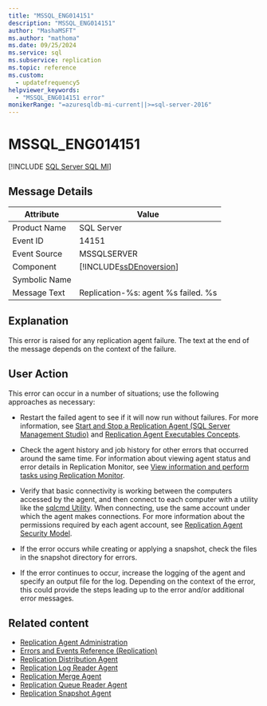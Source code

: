 ```yaml
---
title: "MSSQL_ENG014151"
description: "MSSQL_ENG014151"
author: "MashaMSFT"
ms.author: "mathoma"
ms.date: 09/25/2024
ms.service: sql
ms.subservice: replication
ms.topic: reference
ms.custom:
  - updatefrequency5
helpviewer_keywords:
  - "MSSQL_ENG014151 error"
monikerRange: "=azuresqldb-mi-current||>=sql-server-2016"
---
```

# MSSQL_ENG014151
[!INCLUDE [SQL Server SQL MI](../../includes/applies-to-version/sql-asdbmi.md)]
    
## Message Details  
  
|Attribute|Value|  
|-|-|  
|Product Name|SQL Server|  
|Event ID|14151|  
|Event Source|MSSQLSERVER|  
|Component|[!INCLUDE[ssDEnoversion](../../includes/ssdenoversion-md.md)]|  
|Symbolic Name||  
|Message Text|Replication-%s: agent %s failed. %s|  
  
## Explanation  
 This error is raised for any replication agent failure. The text at the end of the message depends on the context of the failure.  
  
## User Action  
 This error can occur in a number of situations; use the following approaches as necessary:  
  
-   Restart the failed agent to see if it will now run without failures. For more information, see [Start and Stop a Replication Agent &#40;SQL Server Management Studio&#41;](../../relational-databases/replication/agents/start-and-stop-a-replication-agent-sql-server-management-studio.md) and [Replication Agent Executables Concepts](../../relational-databases/replication/concepts/replication-agent-executables-concepts.md).  
  
-   Check the agent history and job history for other errors that occurred around the same time. For information about viewing agent status and error details in Replication Monitor, see [View information and perform tasks using Replication Monitor](../../relational-databases/replication/monitor/view-information-and-perform-tasks-replication-monitor.md).  
  
-   Verify that basic connectivity is working between the computers accessed by the agent, and then connect to each computer with a utility like the [sqlcmd Utility](../../tools/sqlcmd/sqlcmd-utility.md). When connecting, use the same account under which the agent makes connections. For more information about the permissions required by each agent account, see [Replication Agent Security Model](../../relational-databases/replication/security/replication-agent-security-model.md).  
  
-   If the error occurs while creating or applying a snapshot, check the files in the snapshot directory for errors. 
  
-   If the error continues to occur, increase the logging of the agent and specify an output file for the log. Depending on the context of the error, this could provide the steps leading up to the error and/or additional error messages.  
  
## Related content

- [Replication Agent Administration](../../relational-databases/replication/agents/replication-agent-administration.md)
- [Errors and Events Reference &#40;Replication&#41;](../../relational-databases/replication/errors-and-events-reference-replication.md)
- [Replication Distribution Agent](../../relational-databases/replication/agents/replication-distribution-agent.md)
- [Replication Log Reader Agent](../../relational-databases/replication/agents/replication-log-reader-agent.md)
- [Replication Merge Agent](../../relational-databases/replication/agents/replication-merge-agent.md)
- [Replication Queue Reader Agent](../../relational-databases/replication/agents/replication-queue-reader-agent.md)
- [Replication Snapshot Agent](../../relational-databases/replication/agents/replication-snapshot-agent.md)
